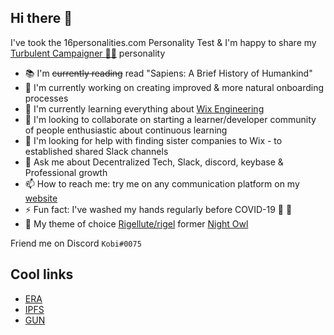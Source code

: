 Hi there 👋 
-----------

I've took the 16personalities.com Personality Test & I'm happy to share my [Turbulent Campaigner :climbing_woman:](https://www.16personalities.com/profiles/5bfb3b93f8353) personality 

- 📚 I'm ~~currently reading~~ read "Sapiens: A Brief History of Humankind"
- 🔭 I'm currently working on creating improved & more natural onboarding processes 
- 🌱 I'm currently learning everything about [Wix Engineering](https://www.wix.engineering/)
- 👯 I'm looking to collaborate on starting a learner/developer community of people enthusiastic about continuous learning
- 🤔 I'm looking for help with finding sister companies to Wix - to established shared Slack channels
- 💬 Ask me about Decentralized Tech, Slack, discord, keybase & Professional growth 
- 📫 How to reach me: try me on any communication platform on my [website](https://kobi.kadosh.me) 
- ⚡ Fun fact: I've washed my hands regularly before COVID-19 🧼 🙈
- 🎨 My theme of choice [Rigellute/rigel](https://github.com/Rigellute/rigel) former [Night Owl](https://github.com/sdras/night-owl-vscode-theme)

Friend me on Discord `Kobi#0075`

## Cool links

- [ERA](https://era.eco/)
- [IPFS](https://ipfs.io/)
- [GUN](https://gun.eco/)
